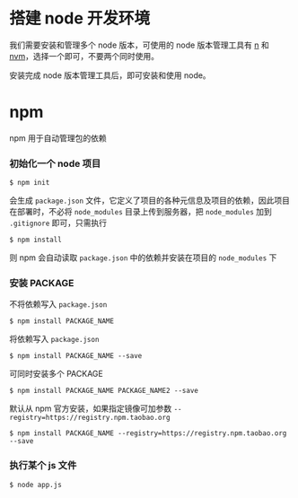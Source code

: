# 搭建 node 开发环境

我们需要安装和管理多个 node 版本，可使用的 node 版本管理工具有 [n](https://github.com/tj/n) 和 [nvm](https://github.com/creationix/nvm)，选择一个即可，不要两个同时使用。

安装完成 node 版本管理工具后，即可安装和使用 node。

# npm

npm 用于自动管理包的依赖

### 初始化一个 node 项目

```
$ npm init
```

会生成 `package.json` 文件，它定义了项目的各种元信息及项目的依赖，因此项目在部署时，不必将 `node_modules` 目录上传到服务器，把 `node_modules` 加到 `.gitignore` 即可，只需执行

```
$ npm install
```

则 npm 会自动读取 `package.json` 中的依赖并安装在项目的 `node_modules` 下

### 安装 PACKAGE

不将依赖写入 `package.json`

```
$ npm install PACKAGE_NAME
```

将依赖写入 `package.json`

```
$ npm install PACKAGE_NAME --save
```

可同时安装多个 PACKAGE

```
$ npm install PACKAGE_NAME PACKAGE_NAME2 --save
```

默认从 npm 官方安装，如果指定镜像可加参数 `--registry=https://registry.npm.taobao.org`

```
$ npm install PACKAGE_NAME --registry=https://registry.npm.taobao.org --save
```

### 执行某个 js 文件

```
$ node app.js
```

